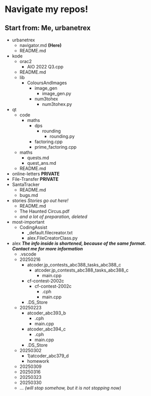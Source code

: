 # Navigate my repos!
## Start from: Me, urbanetrex

- urbanetrex
  - navigator.md **(Here)**
  - README.md
- kode
  - orac2
    - AIO 2022 Q3.cpp
  - README.md
  - lib
    - ColoursAndImages
      - image_gen
        - image_gen.py
      - num3tohex
        - num3tohex.py
- qt
  - code
    - maths
      - dps
        - rounding
          - rounding.py
      - factoring.cpp
      - prime_factoring.cpp
  - maths
    - quests.md
    - quest_ans.md
  - README.md
- online-letters **PRIVATE**
- File-Transfer **PRIVATE**
- SantaTracker
  - README.md
  - bugs.md
- stories *Stories go out here!*
  - README.md
  - The Haunted Circus.pdf
  - *and a lot of preparation, deleted*
- most-important
  - CodingAssist
    - _default.filecreator.txt
    - alex.FileCreatorClass.py
- alex ***The info inside is shortened, because of the same format. Contact me for more information***
  - .vscode
  - 20250216
    - atcoder.jp_contests_abc388_tasks_abc388_c
      - atcoder.jp_contests_abc388_tasks_abc388_c
        - main.cpp
    - cf-contest-2002c
      - cf-contest-2002c
        - .cph
        - main.cpp
    - .DS_Store
  - 20250223
    - atcoder_abc393_b
      - .cph
      - main.cpp
    - atcoder_abc394_c
      - .cph
      - main.cpp
    - .DS_Store
  - 20250302
    - 1)atcoder_abc379_d
    - homework
  - 20250309
  - 20250316
  - 20250323
  - 20250330
  - ... *(will stop somehow, but it is not stopping now)*
